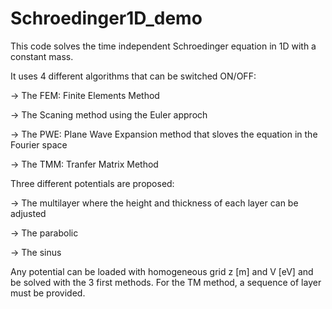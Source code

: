 # Schroedinger1D_demo
This code solves the time independent Schroedinger equation in 1D with a constant mass.

It uses 4 different algorithms that can be switched ON/OFF:

-> The FEM: Finite Elements Method

-> The Scaning method using the Euler approch

-> The PWE: Plane Wave Expansion method that sloves the equation in the Fourier space

-> The TMM: Tranfer Matrix Method

Three different potentials are proposed:

-> The multilayer where the height and thickness of each layer can be adjusted

-> The parabolic

-> The sinus

Any potential can be loaded with homogeneous grid z [m] and V [eV] and be solved with the 3 first methods.
For the TM method, a sequence of layer must be provided.
